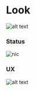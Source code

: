 # Look

![alt text](https://i.imgur.com/vRIZQsM.png)

### Status
![nic](https://i.imgur.com/edkepsH.gif)

### UX
![alt text](https://media.giphy.com/media/xUOxeXsWhw6DCW1cSA/giphy.gif)
